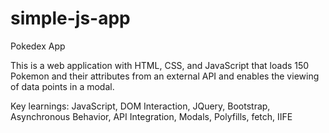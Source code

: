 # simple-js-app
Pokedex App

This is a web application with HTML, CSS, and JavaScript that loads 150 Pokemon and their attributes from an external API and enables the viewing of data points in a modal.



Key learnings: JavaScript, DOM Interaction, JQuery, Bootstrap, Asynchronous Behavior, API Integration, Modals, Polyfills, fetch, IIFE
